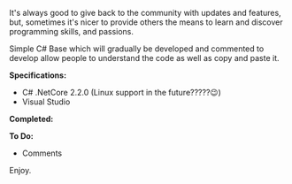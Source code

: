 <p>
	It&#39;s always good to give back to the community with updates and features, but, sometimes it&#39;s nicer to provide others the means to learn and discover programming skills, and passions.
</p>

<p>
	Simple C# Base which will gradually be developed and commented to develop allow people to understand the code as well as copy and paste it.
</p>

<p>
	<strong>Specifications:</strong>
</p>

<ul>
	<li>
		C# .NetCore 2.2.0 (Linux support in the future?????<span class="ipsEmoji">😉</span>)
	</li>
	<li>
		Visual Studio
	</li>
</ul>

<p>
	<strong>Completed:</strong>
</p>

<p>
	<strong>To Do:</strong>
</p>

<ul>
	<li>
		Comments
	</li>
</ul>

<p>
	Enjoy.
</p>

